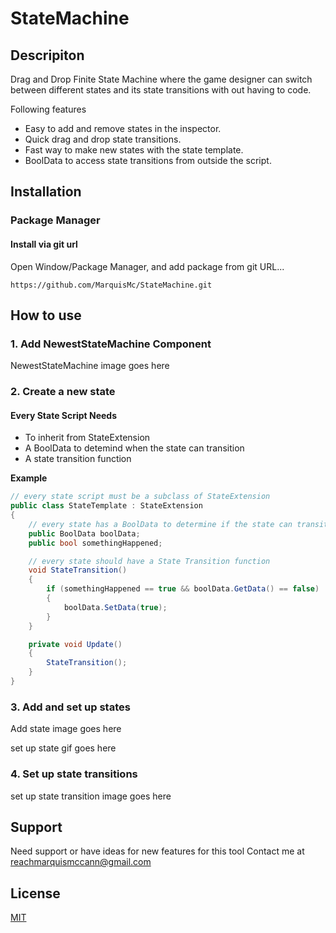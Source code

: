# StateMachine

## Descripiton
Drag and Drop Finite State Machine where the game designer can switch between different states and its state transitions with out having to code. 

Following features
- Easy to add and remove states in the inspector.
- Quick drag and drop state transitions.
- Fast way to make new states with the state template.
- BoolData to access state transitions from outside the script.

## Installation

### Package Manager

#### Install via git url

Open Window/Package Manager, and add package from git URL...

```
https://github.com/MarquisMc/StateMachine.git
```

## How to use
### 1. Add NewestStateMachine Component 

NewestStateMachine image goes here

### 2. Create a new state

#### Every State Script Needs
- To inherit from StateExtension
- A BoolData to detemind when the state can transition
- A state transition function 

**Example** 
``` C#
// every state script must be a subclass of StateExtension
public class StateTemplate : StateExtension
{
    // every state has a BoolData to determine if the state can transition
    public BoolData boolData;
    public bool somethingHappened;

    // every state should have a State Transition function
    void StateTransition() 
    {
        if (somethingHappened == true && boolData.GetData() == false)
        {
            boolData.SetData(true);
        }
    }

    private void Update() 
    {
        StateTransition();
    }
}
```

### 3. Add and set up states

Add state image goes here

set up state gif goes here

### 4. Set up state transitions

set up state transition image goes here

## Support

Need support or have ideas for new features for this tool 
Contact me at reachmarquismccann@gmail.com

## License 
[MIT](https://choosealicense.com/licenses/mit/)
